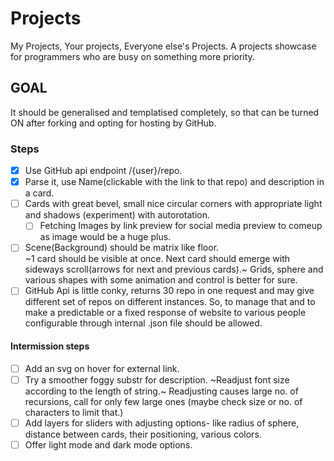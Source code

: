 # Projects
My Projects, Your projects, Everyone else's Projects. A projects showcase for programmers who are busy on something more priority.
 ## GOAL
 It should be generalised and templatised completely, so that can be turned ON after forking and opting for hosting by GitHub. 
 
 ### Steps
 - [x] Use GitHub api endpoint /{user}/repo.
 - [x] Parse it, use Name(clickable with the link to that repo) and description in a card.
 - [ ] Cards with great bevel, small nice circular corners with appropriate light and shadows (experiment) with autorotation.
   - [ ] Fetching Images by link preview for social media preview to comeup as image would be a huge plus.
 - [ ] Scene(Background) should be matrix like floor.  
 ~1 card should be visible at once. Next card should emerge with sideways scroll(arrows for next and previous cards).~ Grids, sphere and various shapes with some animation and control is better for sure.
 - [ ] GitHub Api is little conky, returns 30 repo in one request and may give different set of repos on different instances. So, to manage that and to make a predictable or a fixed response of website to various people configurable through internal .json file should be allowed.

#### Intermission steps
- [ ] Add an svg on hover for external link.
- [ ] Try a smoother foggy substr for description.
~Readjust font size according to the length of string.~ Readjusting causes large no. of recursions, call for only few large ones (maybe check size or no. of characters to limit that.)
- [ ] Add layers for sliders with adjusting options- like radius of sphere, distance between cards, their positioning, various colors.
- [ ] Offer light mode and dark mode options.
